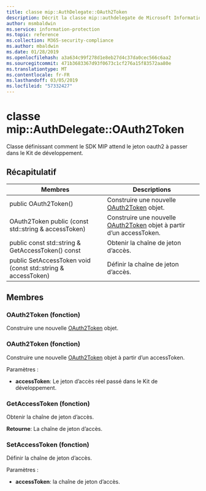 ```yaml
---
title: classe mip::AuthDelegate::OAuth2Token
description: Décrit la classe mip::authdelegate de Microsoft Information Protection (MIP) SDK.
author: msmbaldwin
ms.service: information-protection
ms.topic: reference
ms.collection: M365-security-compliance
ms.author: mbaldwin
ms.date: 01/28/2019
ms.openlocfilehash: a3a634c99f278d1e8eb27d4c37da0cec566c6aa2
ms.sourcegitcommit: 471b3683367d93f0673c1cf276a15f83572aa80e
ms.translationtype: MT
ms.contentlocale: fr-FR
ms.lasthandoff: 03/05/2019
ms.locfileid: "57332427"
---
```

# <a name="class-mipauthdelegateoauth2token"></a>classe mip::AuthDelegate::OAuth2Token 
Classe définissant comment le SDK MIP attend le jeton oauth2 à passer dans le Kit de développement.
  
## <a name="summary"></a>Récapitulatif
 Membres                        | Descriptions                                
--------------------------------|---------------------------------------------
public OAuth2Token()  |  Construire une nouvelle [OAuth2Token](class_mip_authdelegate_oauth2token.md) objet.
OAuth2Token public (const std::string & accessToken)  |  Construire une nouvelle [OAuth2Token](class_mip_authdelegate_oauth2token.md) objet à partir d’un accessToken.
public const std::string & GetAccessToken() const  |  Obtenir la chaîne de jeton d’accès.
public SetAccessToken void (const std::string & accessToken)  |  Définir la chaîne de jeton d’accès.
  
## <a name="members"></a>Membres
  
### <a name="oauth2token-function"></a>OAuth2Token (fonction)
Construire une nouvelle [OAuth2Token](class_mip_authdelegate_oauth2token.md) objet.
  
### <a name="oauth2token-function"></a>OAuth2Token (fonction)
Construire une nouvelle [OAuth2Token](class_mip_authdelegate_oauth2token.md) objet à partir d’un accessToken.

Paramètres :  
* **accessToken**: Le jeton d’accès réel passé dans le Kit de développement.


  
### <a name="getaccesstoken-function"></a>GetAccessToken (fonction)
Obtenir la chaîne de jeton d’accès.

  
**Retourne**: La chaîne de jeton d’accès.
  
### <a name="setaccesstoken-function"></a>SetAccessToken (fonction)
Définir la chaîne de jeton d’accès.

Paramètres :  
* **accessToken**: la chaîne de jeton d’accès.

